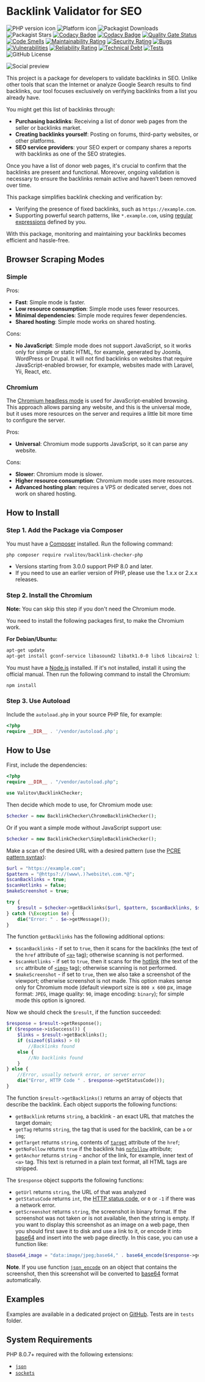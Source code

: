 # Backlink Validator for SEO

![PHP version icon](https://img.shields.io/static/v1?label=PHP\&message=8.0%20-%208.3\&color=blue)
![Platform icon](https://img.shields.io/badge/Platform-Windows%2C%20Linux%2C%20Mac-blue)
![Packagist Downloads](https://img.shields.io/packagist/dt/rvalitov/backlink-checker-php)
![Packagist Stars](https://img.shields.io/packagist/stars/rvalitov/backlink-checker-php)
[![Codacy Badge](https://app.codacy.com/project/badge/Coverage/328e8eae9a494098b8a8ee66d602f781)](https://app.codacy.com/gh/rvalitov/backlink-checker-php/dashboard?utm_source=gh\&utm_medium=referral\&utm_content=\&utm_campaign=Badge_coverage)
[![Codacy Badge](https://app.codacy.com/project/badge/Grade/328e8eae9a494098b8a8ee66d602f781)](https://app.codacy.com/gh/rvalitov/backlink-checker-php/dashboard?utm_source=gh\&utm_medium=referral\&utm_content=\&utm_campaign=Badge_grade)
[![Quality Gate Status](https://sonarcloud.io/api/project_badges/measure?project=rvalitov_backlink-checker-php\&metric=alert_status)](https://sonarcloud.io/summary/new_code?id=rvalitov_backlink-checker-php)
[![Code Smells](https://sonarcloud.io/api/project_badges/measure?project=rvalitov_backlink-checker-php\&metric=code_smells)](https://sonarcloud.io/summary/new_code?id=rvalitov_backlink-checker-php)
[![Maintainability Rating](https://sonarcloud.io/api/project_badges/measure?project=rvalitov_backlink-checker-php\&metric=sqale_rating)](https://sonarcloud.io/summary/new_code?id=rvalitov_backlink-checker-php)
[![Security Rating](https://sonarcloud.io/api/project_badges/measure?project=rvalitov_backlink-checker-php\&metric=security_rating)](https://sonarcloud.io/summary/new_code?id=rvalitov_backlink-checker-php)
[![Bugs](https://sonarcloud.io/api/project_badges/measure?project=rvalitov_backlink-checker-php\&metric=bugs)](https://sonarcloud.io/summary/new_code?id=rvalitov_backlink-checker-php)
[![Vulnerabilities](https://sonarcloud.io/api/project_badges/measure?project=rvalitov_backlink-checker-php\&metric=vulnerabilities)](https://sonarcloud.io/summary/new_code?id=rvalitov_backlink-checker-php)
[![Reliability Rating](https://sonarcloud.io/api/project_badges/measure?project=rvalitov_backlink-checker-php\&metric=reliability_rating)](https://sonarcloud.io/summary/new_code?id=rvalitov_backlink-checker-php)
[![Technical Debt](https://sonarcloud.io/api/project_badges/measure?project=rvalitov_backlink-checker-php\&metric=sqale_index)](https://sonarcloud.io/summary/new_code?id=rvalitov_backlink-checker-php)
[![Tests](https://github.com/rvalitov/backlink-checker-php/actions/workflows/tests.yml/badge.svg?branch=master)](https://github.com/rvalitov/backlink-checker-php/actions/workflows/tests.yml)
![GitHub License](https://img.shields.io/github/license/rvalitov/backlink-checker-php?color=blue)

![Social preview](media/social-preview.jpg)

This project is a package for developers to validate backlinks in SEO.
Unlike other tools that scan the Internet or analyze Google Search results to find backlinks,
our tool focuses exclusively on verifying backlinks from a list you already have.

You might get this list of backlinks through:

* **Purchasing backlinks**: Receiving a list of donor web pages from the seller or backlinks market.
* **Creating backlinks yourself**: Posting on forums, third-party websites, or other platforms.
* **SEO service providers**: your SEO expert or company shares a reports with backlinks as one of the SEO strategies.

Once you have a list of donor web pages, it's crucial to confirm that the backlinks are present and functional.
Moreover, ongoing validation is necessary to ensure the backlinks remain active and haven’t been removed over time.

This package simplifies backlink checking and verification by:

* Verifying the presence of fixed backlinks, such as `https://example.com`.
* Supporting powerful search patterns, like `*.example.com`, using
  [regular expressions](https://en.wikipedia.org/wiki/Regular_expression) defined by you.

With this package, monitoring and maintaining your backlinks becomes efficient and hassle-free.

## Browser Scraping Modes

### Simple

Pros:

* **Fast**: Simple mode is faster.
* **Low resource consumption**: Simple mode uses fewer resources.
* **Minimal dependencies**: Simple mode requires fewer dependencies.
* **Shared hosting**: Simple mode works on shared hosting.

Cons:

* **No JavaScript**: Simple mode does not support JavaScript,
  so it works only for simple or static HTML, for example, generated by Joomla, WordPress or Drupal.
  It will not find backlinks on websites that require JavaScript-enabled browser,
  for example, websites made with Laravel, Yii, React, etc.

### Chromium

The [Chromium headless mode](https://developers.google.com/web/updates/2017/04/headless-chrome) is used
for JavaScript-enabled browsing.
This approach allows parsing any website, and this is the universal mode,
but it uses more resources on the server and requires a little bit more time to configure the server.

Pros:

* **Universal**: Chromium mode supports JavaScript, so it can parse any website.

Cons:

* **Slower**: Chromium mode is slower.
* **Higher resource consumption**: Chromium mode uses more resources.
* **Advanced hosting plan**: requires a VPS or dedicated server, does not work on shared hosting.

## How to Install

### Step 1. Add the Package via Composer

You must have a [Composer](https://getcomposer.org/) installed.
Run the following command:

```bash
php composer require rvalitov/backlink-checker-php
```

* Versions starting from 3.0.0 support PHP 8.0 and later.
* If you need to use an earlier version of PHP, please use the 1.x.x or 2.x.x releases.

### Step 2. Install the Chromium

**Note:** You can skip this step if you don't need the Chromium mode.

You need to install the following packages first, to make the Chromium work.

**For Debian/Ubuntu:**

```bash
apt-get update
apt-get install gconf-service libasound2 libatk1.0-0 libc6 libcairo2 libcups2 libdbus-1-3 libexpat1 libfontconfig1 libgcc1 libgconf-2-4 libgdk-pixbuf2.0-0 libglib2.0-0 libgtk-3-0 libnspr4 libpango-1.0-0 libpangocairo-1.0-0 libstdc++6 libx11-6 libx11-xcb1 libxcb1 libxcomposite1 libxcursor1 libxdamage1 libxext6 libxfixes3 libxi6 libxrandr2 libxrender1 libxss1 libxtst6 ca-certificates fonts-liberation libappindicator1 libnss3 lsb-release xdg-utils wget
```

You must have a [Node.js](https://nodejs.org/) installed.
If it's not installed, install it using the official manual.
Then run the following command to install the Chromium:

```bash
npm install
```

### Step 3. Use Autoload

Include the `autoload.php` in your source PHP file, for example:

```php
<?php
require __DIR__ . '/vendor/autoload.php';
```

## How to Use

First, include the dependencies:

```php
<?php
require __DIR__ . "/vendor/autoload.php";

use Valitov\BacklinkChecker;
```

Then decide which mode to use, for Chromium mode use:

```php
$checker = new BacklinkChecker\ChromeBacklinkChecker();
```

Or if you want a simple mode without JavaScript support use:

```php
$checker = new BacklinkChecker\SimpleBacklinkChecker();
```

Make a scan of the desired URL with a desired pattern
(use the [PCRE pattern syntax](http://php.net/manual/en/reference.pcre.pattern.syntax.php)):

```php
$url = "https://example.com";
$pattern = "@https?://(www\.)?website\.com.*@";
$scanBacklinks = true;
$scanHotlinks = false;
$makeScreenshot = true;

try {
    $result = $checker->getBacklinks($url, $pattern, $scanBacklinks, $scanHotlinks, $makeScreenshot);
} catch (\Exception $e) {
    die("Error: " . $e->getMessage());
}
```

The function `getBacklinks` has the following additional options:

* `$scanBacklinks` - if set to `true`,
  then it scans for the backlinks
  (the text of the `href` attribute of [`<a>`](https://developer.mozilla.org/en-US/docs/Web/HTML/Element/a) tag);
  otherwise scanning is not performed.
* `$scanHotlinks` - if set to `true`, then it scans for the [hotlink](https://simple.wikipedia.org/wiki/Hotlinking) (the
  text of the `src` attribute of [`<img>`](https://developer.mozilla.org/en-US/docs/Web/HTML/Element/img) tag);
  otherwise scanning is not performed.
* `$makeScreenshot` - if set to `true`, then we also take a screenshot of the viewport; otherwise screenshot is not
  made.
  This option makes sense only for Chromium mode (default viewport size is `800 x 600` px, image format: `JPEG`,
  image quality: `90`, image encoding: `binary`); for simple mode this option is ignored.

Now we should check the `$result`, if the function succeeded:

```php
$response = $result->getResponse();
if ($response->isSuccess()) {
    $links = $result->getBacklinks();
    if (sizeof($links) > 0)
        //Backlinks found
    else {
        //No backlinks found
    }
} else {
    //Error, usually network error, or server error
    die("Error, HTTP Code " . $response->getStatusCode());
}
```

The function `$result->getBacklinks()` returns an array of objects that describe the backlink. Each object supports the
following functions:

* `getBacklink` returns `string`, a backlink - an exact URL that matches the target domain;
* `getTag` returns `string`, the tag that is used for the backlink, can be `a` or `img`;
* `getTarget` returns `string`, contents of
  [`target`](https://developer.mozilla.org/en-US/docs/Web/HTML/Element/A#attr-target) attribute of the `href`;
* `getNoFollow` returns `true` if the backlink has [`nofollow`](https://en.wikipedia.org/wiki/Nofollow) attribute;
* `getAnchor` returns `string` - anchor of the link, for example, inner text of `<a>` tag. This text is returned in a
  plain text format, all HTML tags are stripped.

The `$response` object supports the following functions:

* `getUrl` returns `string`, the URL of that was analyzed
* `getStatusCode` returns `int`, the [HTTP status code](https://en.wikipedia.org/wiki/List_of_HTTP_status_codes), or `0`
  or `-1` if there was a network error.
* `getScreenshot` returns `string`, the screenshot in binary format. If the screenshot was not taken or is not
  available, then the string is empty. If you want to display this screenshot as an image on a web page, then you should
  first save it to disk and use a link to it, or encode it into [base64](https://en.wikipedia.org/wiki/Data_URI_scheme)
  and insert into the web page directly. In this case, you can use a function like:

```php
$base64_image = "data:image/jpeg;base64," . base64_encode($response->getScreenshot());
```

**Note**. If you use function [`json_encode`](http://php.net/manual/en/function.json-encode.php) on an object that
contains the screenshot, then this screenshot will be converted
to [base64](https://en.wikipedia.org/wiki/Data_URI_scheme) format automatically.

## Examples

Examples are available in a dedicated project on [GitHub](https://github.com/rvalitov/backlink-checker-php-demo).
Tests are in `tests` folder.

## System Requirements

PHP 8.0.7+ required with the following extensions:

* [`json`](https://www.php.net/manual/en/json.installation.php)
* [`sockets`](https://www.php.net/manual/en/sockets.installation.php)
